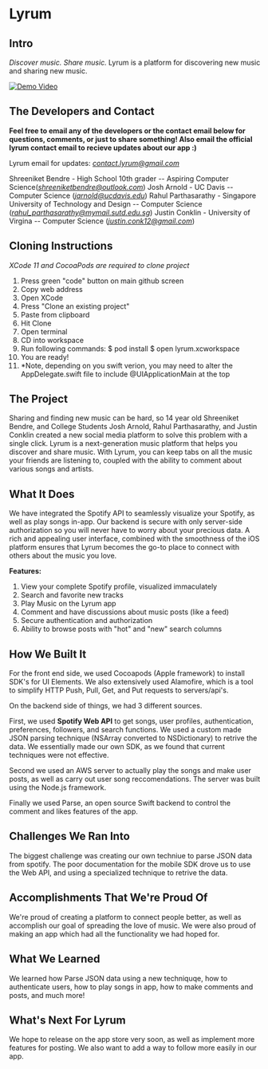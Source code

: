 # Lyrum

## Intro
*Discover music. Share music.* Lyrum is a platform for discovering new music and sharing new music.

[![Demo Video](https://img.youtube.com/vi/wG-q0WTAf34/0.jpg)](https://www.youtube.com/watch?v=wG-q0WTAf34)

## The Developers and Contact
**Feel free to email any of the developers or the contact email below for questions, comments, or just to share something! Also email the official lyrum contact email to recieve updates about our app :)**

Lyrum email for updates: *contact.lyrum@gmail.com*

Shreeniket Bendre - High School 10th grader -- Aspiring Computer Science(*shreeniketbendre@outlook.com*)
Josh Arnold - UC Davis -- Computer Science (*jarnold@ucdavis.edu*)
Rahul Parthasarathy - Singapore University of Technology and Design -- Computer Science (*rahul_parthasarathy@mymail.sutd.edu.sg*)
Justin Conklin - University of Virgina -- Computer Science (*justin.conk12@gmail.com*)

## Cloning Instructions 
*XCode 11 and CocoaPods are required to clone project*
1) Press green "code" button on main github screen
2) Copy web address
3) Open XCode
4) Press "Clone an existing project"
5) Paste from clipboard
6) Hit Clone
7) Open terminal
8) CD into workspace
9) Run following commands:
   $ pod install
   $ open lyrum.xcworkspace
10) You are ready!
11) *Note, depending on you swift verion, you may need to alter the AppDelegate.swift file to include @UIApplicationMain at the top
   
## The Project
Sharing and finding new music can be hard, so 14 year old Shreeniket Bendre, and College Students Josh Arnold, Rahul Parthasarathy, and Justin Conklin created a new social media platform to solve this problem with a single click. Lyrum is a next-generation music platform that helps you discover and share music. With Lyrum, you can keep tabs on all the music your friends are listening to, coupled with the ability to comment about various songs and artists.

## What It Does
We have integrated the Spotify API to seamlessly visualize your Spotify, as well as play songs in-app. Our backend is secure with only server-side authorization so you will never have to worry about your precious data. A rich and appealing user interface, combined with the smoothness of the iOS platform ensures that Lyrum becomes the go-to place to connect with others about the music you love. 

**Features:** 
1) View your complete Spotify profile, visualized immaculately 
2) Search and favorite new tracks 
3) Play Music on the Lyrum app 
4) Comment and have discussions about music posts (like a feed) 
5) Secure authentication and authorization 
6) Ability to browse posts with "hot" and "new" search columns

## How We Built It
For the front end side, we used Cocoapods (Apple framework) to install SDK's for UI Elements. We also extensively used Alamofire, which is a tool to simplify HTTP Push, Pull, Get, and Put requests to servers/api's.


On the backend side of things, we had 3 different sources. 

First, we used **Spotify Web API** to get songs, user profiles, authentication, preferences, followers, and search functions. We used a custom made JSON parsing technique (NSArray converted to NSDictionary) to retrive the data. We essentially made our own SDK, as we found that current techniques were not effective.

Second we used an AWS server to actually play the songs and make user posts, as well as carry out user song reccomendations. The server was built using the Node.js framework.

Finally we used Parse, an open source Swift backend to control the comment and likes features of the app.

## Challenges We Ran Into
The biggest challenge was creating our own techniue to parse JSON data from spotify. The poor documentation for the mobile SDK drove us to use the Web API, and using a specialized technique to retrive the data.

## Accomplishments That We're Proud Of
We're proud of creating a platform to connect people better, as well as accomplish our goal of spreading the love of music. We were also proud of making an app which had all the functionality we had hoped for.

## What We Learned
We learned how Parse JSON data using a new techniquqe, how to authenticate users, how to play songs in app, how to make comments and posts, and much more!

## What's Next For Lyrum
We hope to release on the app store very soon, as well as implement more features for posting. We also want to add a way to follow more easily in our app.
